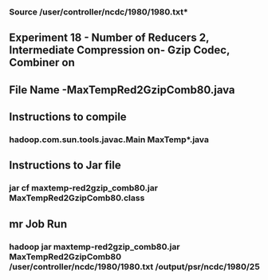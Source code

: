### Source /user/controller/ncdc/1980/1980.txt*

## Experiment 18 - Number of Reducers 2, Intermediate Compression on- Gzip Codec, Combiner on

## File Name -MaxTempRed2GzipComb80.java

## Instructions to compile

### hadoop.com.sun.tools.javac.Main MaxTemp*.java

## Instructions to Jar file

### jar cf maxtemp-red2gzip_comb80.jar MaxTempRed2GzipComb80.class

## mr Job Run

### hadoop jar maxtemp-red2gzip_comb80.jar MaxTempRed2GzipComb80 /user/controller/ncdc/1980/1980.txt /output/psr/ncdc/1980/25
